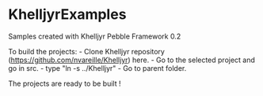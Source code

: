 # KhelljyrExamples
Samples created with Khelljyr Pebble Framework 0.2

To build the projects:
    - Clone Khelljyr repository (https://github.com/nvareille/Khelljyr) here.
    - Go to the selected project and go in src.
    - type "ln -s ../Khelljyr"
    - Go to parent folder.

The projects are ready to be built !